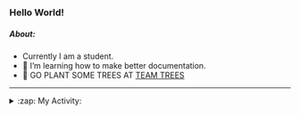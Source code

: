 ### Hello World!

##### About:
- Currently I am a student.
- 🌱 I’m learning how to make better documentation.
- 🌱 GO PLANT SOME TREES AT [TEAM TREES](https://teamtrees.org/)

---
<details>
  <summary>:zap: My Activity:</summary>
  
<!--START_SECTION:waka-->
![Code Time](http://img.shields.io/badge/Code%20Time-1%2C073%20hrs%2013%20mins-blue)

**I'm a Night 🦉** 

```text
🌞 Morning                1604 commits        ██░░░░░░░░░░░░░░░░░░░░░░░   09.99 % 
🌆 Daytime                5164 commits        ████████░░░░░░░░░░░░░░░░░   32.17 % 
🌃 Evening                4698 commits        ███████░░░░░░░░░░░░░░░░░░   29.27 % 
🌙 Night                  4587 commits        ███████░░░░░░░░░░░░░░░░░░   28.57 % 
```
📅 **I'm Most Productive on Wednesday** 

```text
Monday                   2349 commits        ████░░░░░░░░░░░░░░░░░░░░░   14.63 % 
Tuesday                  1972 commits        ███░░░░░░░░░░░░░░░░░░░░░░   12.28 % 
Wednesday                3726 commits        ██████░░░░░░░░░░░░░░░░░░░   23.21 % 
Thursday                 2230 commits        ███░░░░░░░░░░░░░░░░░░░░░░   13.89 % 
Friday                   1584 commits        ██░░░░░░░░░░░░░░░░░░░░░░░   09.87 % 
Saturday                 1469 commits        ██░░░░░░░░░░░░░░░░░░░░░░░   09.15 % 
Sunday                   2723 commits        ████░░░░░░░░░░░░░░░░░░░░░   16.96 % 
```


📊 **This Week I Spent My Time On** 

```text
🔥 Editors: 
VS Code                  4 hrs 29 mins       █████████████████████████   100.00 % 

🐱‍💻 Projects: 
CSF22                    2 hrs 21 mins       █████████████░░░░░░░░░░░░   52.51 % 
praise                   2 hrs 8 mins        ████████████░░░░░░░░░░░░░   47.49 % 
```


 Last Updated on 24/03/2023 00:13:40 UTC
<!--END_SECTION:waka-->
</details>
